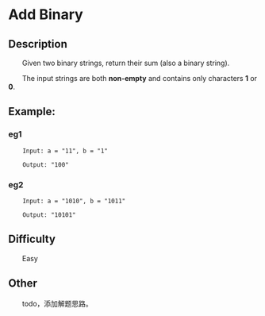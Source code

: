 # Add Binary

## Description

&emsp;&emsp;Given two binary strings, return their sum (also a binary string).
            
&emsp;&emsp;The input strings are both **non-empty** and contains only characters **1** or **0**.
            
## Example:

### eg1

```
    Input: a = "11", b = "1"
    
    Output: "100"
```

### eg2

```
    Input: a = "1010", b = "1011"
    
    Output: "10101"
```

## Difficulty

&emsp;&emsp;Easy

## Other

&emsp;&emsp;todo，添加解题思路。